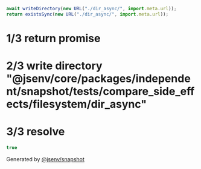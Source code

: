 ```js
await writeDirectory(new URL("./dir_async/", import.meta.url));
return existsSync(new URL("./dir_async/", import.meta.url));
```

# 1/3 return promise

# 2/3 write directory "@jsenv/core/packages/independent/snapshot/tests/compare_side_effects/filesystem/dir_async"

# 3/3 resolve

```js
true
```

Generated by [@jsenv/snapshot](https://github.com/jsenv/core/tree/main/packages/independent/snapshot)